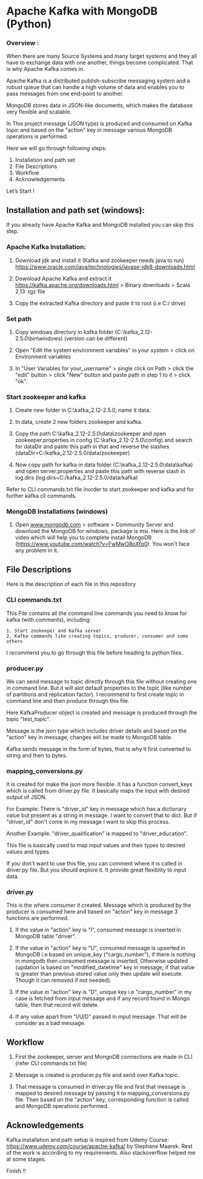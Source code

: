 # Apache Kafka with MongoDB (Python)

### Overview :

When there are many Source Systems and many target systems and they all have to exchange data with one another, things become complicated. That is why Apache Kafka comes in. 

Apache Kafka is a distributed publish-subscribe messaging system and a robust queue that can handle a high volume of data and enables you to pass messages from one end-point to another.

MongoDB stores data in JSON-like documents, which makes the database very flexible and scalable.

In This project message (JSON type) is produced and consumed on Kafka topic and based on the "action" key in message various MongoDB 
operations is performed. 

Here we will go through following steps:
1. Installation and path set 
2. File Descriptions
3. Workflow
4. Acknowledgements

Let’s Start !

## Installation and path set (windows):

If you already have Apache Kafka and MongoDB installed you can skip this step.

### Apache Kafka Installation:

1. Download jdk and install it (Kafka and zookeeper needs java to run) 
	https://www.oracle.com/java/technologies/javase-jdk8-downloads.html

2. Download Apache Kafka and extract it 
      https://kafka.apache.org/downloads.html > Binary downloads > Scala 2.13 .tgz file

3. Copy the extracted Kafka directory and paste it to root (i.e C:/ drive)

### Set path 

1. Copy windows directory in kafka folder (C:\kafka_2.12-2.5.0\bin\windows) (version can be different)

2. Open "Edit the system environment variables" in your system > click on Environment variables

3. In "User Variables for your_username" > single click on Path > click the "edit" button > click "New" button and paste 
	path in step 1 to it > click "ok".

### Start zookeeper and kafka

1. Create new folder in C:\kafka_2.12-2.5.0, name it data.

2. In data, create 2 new folders zookeeper and kafka.

3. Copy the path C:\kafka_2.12-2.5.0\data\zookeeper and open zookeeper.properties in config (C:\kafka_2.12-2.5.0\config) and search for 
	dataDir and paste this path in that and reverse the slashes (dataDir=C:/kafka_2.12-2.5.0/data/zookeeper)

4.  Now copy path for kafka in data folder (C:\kafka_2.12-2.5.0\data\kafka) and open server.properties and paste this path with reverse
	slash in log.dirs (log.dirs=C:/kafka_2.12-2.5.0/data/kafka)

Refer to CLI commands.txt file inorder to start zookeeper and kafka and for further kafka cli commands.

### MongoDB Installations (windows)
 
1. Open www.mongodb.com > software > Community Server and download the MongoDB for windows, package is msi. Here is the link of video
	which will help you to complete install MongoDB (https://www.youtube.com/watch?v=FwMwO8pXfq0). You won't face any problem in it.

## File Descriptions

Here is the description of each file in this repository

### CLI commands.txt

This File contains all the command line commands you need to know for kafka (with comments), including:

	1. Start zookeeper and Kafka server
	2. Kafka commands like creating topics, producer, consumer and some others

I recommend you to go through this file before heading to python files.

### producer.py

We can send message to topic directly through this file without creating one in command line. But it will alot default properties to the topic (like number of partitions and replication factor). I recommend to first create topic in command line and then produce through this 
file.

Here KafkaProducer object is created and message is produced through the topic "test_topic". 

Message is the json type which includes driver details and based on the "action" key in message, changes will be made to MongoDB table.

Kafka sends message in the form of bytes, that is why it first converted to string and then to bytes.

### mapping_conversions.py

It is created for make the json more flexible. It has a function convert_keys which is called from driver.py file. It basically maps the 
input with desired output of JSON.

For Example:
There is "driver_id" key in message which has a dictionary value but present as a string in message. I want to convert that to dict. But
if "driver_id" don't come in my message I want to skip this process. 

Another Example:
"driver_qualification" is mapped to "driver_education". 

This file is basically used to map input values and their types to desired values and types.

If you don't want to use this file, you can comment where it is called in driver.py file. But you should explore it. It provide great flexiblity to input data.

### driver.py

This is the where consumer it created. Message which is produced by the producer is consumed here and based on "action" key in message 3
functions are performed.

1. If the value in "action" key is "I", consumed message is inserted in MongoDB table "driver".

2. If the value in "action" key is "U", consumed message is upserted in MongoDB i.e based on unique_key ("cargo_number"), if there is   	   nothing in mongodb then consumed message is inserted, Otherwise updated (updation is based on "modified_datetime" key in message,
   if that value is greater than previous stored value only then update will execute. Though it can removed if not needed).

3. If the value in "action" key is "D", unique key i.e "cargo_number" in my case is fetched from input message and if any
   record found in  Mongo table, then that record will delete.

4. If any value apart from "I/U/D" passed in input message. That will be consider as a bad message.

## Workflow

1. First the zookeeper, server and MongoDB connections are made in CLI (refer CLI commands.txt file)

2. Message is created is producer.py file and send over Kafka topic.

3. That message is consumed in driver.py file and first that message is mapped to desired message by passing it to mapping_conversions.py
   file. Then based on the "action" key, corresponding function is called and MongoDB operations performed.

## Acknowledgements

Kafka installation and path setup is inspired from Udemy Course: https://www.udemy.com/course/apache-kafka/ by Stephane Maarek. Rest of the work is according to my requirements. Also stackoverflow helped me at some stages.

Finish !!